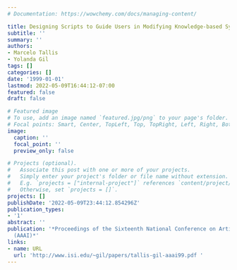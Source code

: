 ```yaml
---
# Documentation: https://wowchemy.com/docs/managing-content/

title: Designing Scripts to Guide Users in Modifying Knowledge-based Systems
subtitle: ''
summary: ''
authors:
- Marcelo Tallis
- Yolanda Gil
tags: []
categories: []
date: '1999-01-01'
lastmod: 2022-05-09T16:44:12-07:00
featured: false
draft: false

# Featured image
# To use, add an image named `featured.jpg/png` to your page's folder.
# Focal points: Smart, Center, TopLeft, Top, TopRight, Left, Right, BottomLeft, Bottom, BottomRight.
image:
  caption: ''
  focal_point: ''
  preview_only: false

# Projects (optional).
#   Associate this post with one or more of your projects.
#   Simply enter your project's folder or file name without extension.
#   E.g. `projects = ["internal-project"]` references `content/project/deep-learning/index.md`.
#   Otherwise, set `projects = []`.
projects: []
publishDate: '2022-05-09T23:44:12.854296Z'
publication_types:
- '1'
abstract: ''
publication: '*Proceedings of the Sixteenth National Conference on Artificial Intelligence
  (AAAI)*'
links:
- name: URL
  url: 'http://www.isi.edu/~gil/papers/tallis-gil-aaai99.pdf '
---
```

